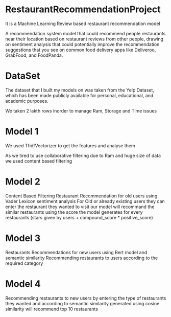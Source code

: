 # RestaurantRecommendationProject
It is a Machine Learning Review based restaurant recommendation model

A recommendation system model that could recommend people restaurants near their location based on restaurant reviews from other people, drawing on sentiment analysis that could potentially improve the recommendation suggestions that you see on common food delivery apps like Deliveroo, GrabFood, and FoodPanda.

# DataSet
The dataset that I built my models on was taken from the Yelp Dataset, which has been made publicly available for personal, educational, and academic purposes.

We taken 2 lakth rows inorder to manage Ram, Storage and Time issues

# Model 1

We used TfidfVectorizer to get the features and analyse them

As we tired to use collaborative filtering due to Ram and huge size of data we used content based filtering

# Model 2

Content Based Filtering
Restaurant Recommendation for old users using Vader Lexicon sentiment analysis
For Old or already existing users they can enter the restaurant they wanted to visit our model will recommand the similar restaurants using the score the model generates for every restaurants (stars given by users + compound_score * positive_score)

# Model 3

Restaurants Recommendations for new users using Bert model and semantic similarity
Recommending restaurants to users according to the required category

# Model 4

Recommending restaurants to new users by entering the type of restaurants they wanted and according to semantic similarity generated using cosine similarity will recommend top 10 restaurants
